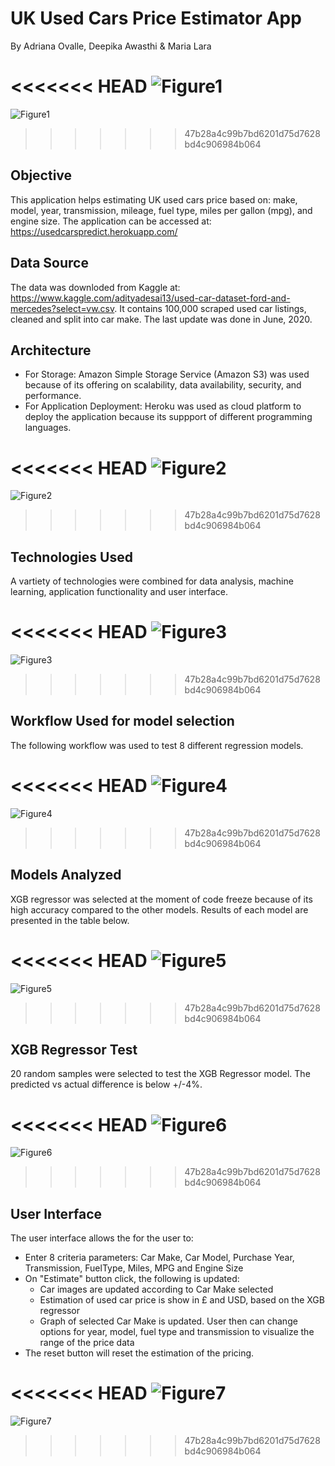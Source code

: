 # UK Used Cars Price Estimator App
By Adriana Ovalle, Deepika Awasthi & Maria Lara

<<<<<<< HEAD
![Figure1](images/Image1.png)
=======
![Figure1](usedcars/static/images/Image1.png)
>>>>>>> 47b28a4c99b7bd6201d75d7628bd4c906984b064

## Objective
This application helps estimating UK used cars price based on:  make, model, year, transmission, mileage, fuel type, miles per gallon (mpg), and engine size.
The application can be accessed at: https://usedcarspredict.herokuapp.com/

## Data Source
The data was downloded from Kaggle at: https://www.kaggle.com/adityadesai13/used-car-dataset-ford-and-mercedes?select=vw.csv. It contains 100,000 scraped used car listings, cleaned and split into car make. The last update was done in June, 2020.

## Architecture
* For Storage: Amazon Simple Storage Service (Amazon S3) was used because of its offering on scalability, data availability, security, and performance. 
* For Application Deployment: Heroku was used as cloud platform to deploy the application because its suppport of different programming languages.

<<<<<<< HEAD
![Figure2](images/Image2.png)
=======
![Figure2](usedcars/static/images/Image2.png)
>>>>>>> 47b28a4c99b7bd6201d75d7628bd4c906984b064

## Technologies Used
A vartiety of technologies were combined for data analysis, machine learning, application functionality and user interface.

<<<<<<< HEAD
![Figure3](images/Image3.png)
=======
![Figure3](usedcars/static/images/Image3.png)
>>>>>>> 47b28a4c99b7bd6201d75d7628bd4c906984b064

## Workflow Used for model selection
The following workflow was used to test 8 different regression models.

<<<<<<< HEAD
![Figure4](images/Image4.png)
=======
![Figure4](usedcars/static/images/Image4.png)
>>>>>>> 47b28a4c99b7bd6201d75d7628bd4c906984b064

## Models Analyzed
 XGB regressor was selected at the moment of code freeze because of its high accuracy compared to the other models. Results of each model are presented in the table below.

<<<<<<< HEAD
![Figure5](images/Image5.png)
=======
![Figure5](usedcars/static/images/Image5.png)
>>>>>>> 47b28a4c99b7bd6201d75d7628bd4c906984b064

## XGB Regressor Test
20 random samples were selected to test the XGB Regressor model. The predicted vs actual difference is below +/-4%.

<<<<<<< HEAD
![Figure6](images/Image6.png)
=======
![Figure6](usedcars/static/images/Image6.png)
>>>>>>> 47b28a4c99b7bd6201d75d7628bd4c906984b064

## User Interface
The user interface allows the for the user to:
* Enter 8 criteria parameters: Car Make, Car Model, Purchase Year, Transmission, FuelType, Miles, MPG and Engine Size
* On "Estimate" button click, the following is updated:
     * Car images are updated according to Car Make selected
     * Estimation of used car price is show in £ and USD, based on the XGB regressor
     * Graph of selected Car Make is updated. User then can change options for year, model, fuel type and transmission to visualize the range of the price data
* The reset button will reset the estimation of the pricing.

<<<<<<< HEAD
![Figure7](images/Image7.gif)
=======
![Figure7](usedcars/static/images/Image7.gif)
>>>>>>> 47b28a4c99b7bd6201d75d7628bd4c906984b064
